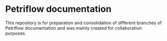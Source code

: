 # Petriflow documentation

This repository is for preparation and consolidation of different branches of Petriflow documentation
and was mainly created for collaboration purposes.
